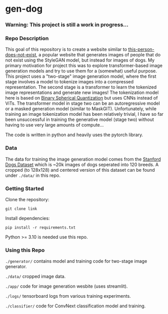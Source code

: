 # gen-dog

### Warning: This project is still a work in progress...

### Repo Description
This goal of this repository is to create a website similar to [this-person-does-not-exist](this-person-does-not-exist.com), a popular website that generates images of people that do not exist using the StyleGAN model, but instead for images of dogs. My primary motivation for project this was to explore transformer-based image generation models and try to use them for a (somewhat) useful purpose. This project uses a "two-stage" image generation model, where the first stage involves a model to tokenize images into a compressed representation. The second stage is a transformer to learn the tokenized image representations and generate new images! The tokenization model here is based on [Binary Spherical Quantization](https://arxiv.org/abs/2406.07548) but uses CNNs instead of ViTs. The transformer model in stage two can be an autoregressive model or a masked generation model (similar to MaskGIT). Unfortunately, while training an image tokenization model has been relatively trivial, I have so far been unsuccessful in training the generative model (stage two) without having to use very large amounts of compute...

The code is written in python and heavily uses the pytorch library. 

### Data
The data for training the image generation model comes from the [Stanford Dogs Dataset](https://www.kaggle.com/datasets/jessicali9530/stanford-dogs-dataset/data) which is ~20k images of dogs seperated into 120 breeds. A cropped (to 128x128) and centered version of this dataset can be found under `./data/` in this repo. 

### Getting Started
Clone the repository:

`git clone link`

Install dependencies:

`pip install -r requirements.txt`

Python >= 3.10 is needed use this repo.

### Using this Repo

`./generator/` contains model and training code for two-stage image generator. 

`./data/` cropped image data.

`./app/` code for image generation wesbite (uses streamlit).

`./logs/` tensorboard logs from various training experiments. 

`./classifier/` code for ConvNext classification model and training. 